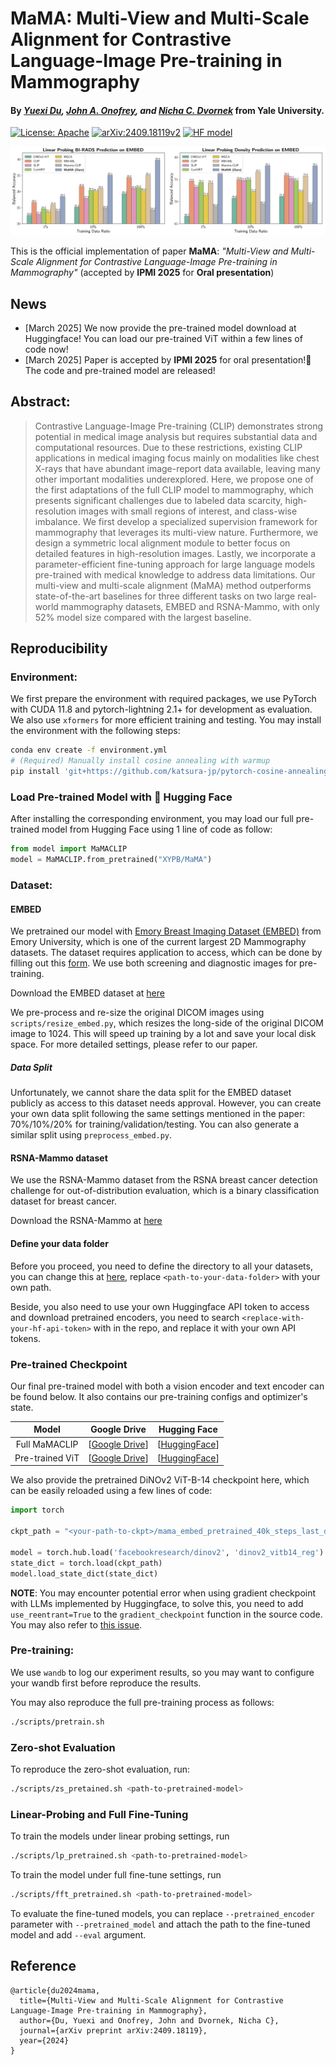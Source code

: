 # MaMA: Multi-View and Multi-Scale Alignment for Contrastive Language-Image Pre-training in Mammography

#### By *[Yuexi Du](https://xypb.github.io/), [John A. Onofrey](https://medicine.yale.edu/profile/john-onofrey/), and [Nicha C. Dvornek](https://www.hellonicha.com/)* from Yale University.

[![License: Apache](https://img.shields.io/badge/license-Apache%202.0-blue?style=flat-square)](./LICENSE) [![arXiv:2409.18119v2](https://img.shields.io/badge/arXiv-2409.18119-B31B1B.svg)](https://arxiv.org/abs/2409.18119v2) [![HF model](https://img.shields.io/badge/%F0%9F%A4%97%20Hugging%20Face-Model-blue)](https://huggingface.co/XYPB/MaMA/tree/main)

![teaser](assets/git_teaser.png)

This is the official implementation of paper **MaMA**: *"Multi-View and Multi-Scale Alignment for Contrastive Language-Image Pre-training in Mammography"* (accepted by **IPMI 2025** for **Oral presentation**)

## News

- [March 2025] We now provide the pre-trained model download at Huggingface! You can load our pre-trained ViT within a few lines of code now!
- [March 2025] Paper is accepted by **IPMI 2025** for oral presentation!🎉 The code and pre-trained model are released!

## Abstract:

> Contrastive Language-Image Pre-training (CLIP) demonstrates strong potential in medical image analysis but requires substantial data and computational resources. Due to these restrictions, existing CLIP applications in medical imaging focus mainly on modalities like chest X-rays that have abundant image-report data available, leaving many other important modalities underexplored. Here, we propose one of the first adaptations of the full CLIP model to mammography, which presents significant challenges due to labeled data scarcity, high-resolution images with small regions of interest, and class-wise imbalance. We first develop a specialized supervision framework for mammography that leverages its multi-view nature. Furthermore, we design a symmetric local alignment module to better focus on detailed features in high-resolution images. Lastly, we incorporate a parameter-efficient fine-tuning approach for large language models pre-trained with medical knowledge to address data limitations. Our multi-view and multi-scale alignment (MaMA) method outperforms state-of-the-art baselines for three different tasks on two large real-world mammography datasets, EMBED and RSNA-Mammo, with only 52% model size compared with the largest baseline.

## Reproducibility

### Environment:

We first prepare the environment with required packages, we use PyTorch with CUDA 11.8 and pytorch-lightning 2.1+ for development as evaluation. We also use `xformers` for more efficient training and testing. You may install the environment with the following steps:

```bash
conda env create -f environment.yml
# (Required) Manually install cosine annealing with warmup
pip install 'git+https://github.com/katsura-jp/pytorch-cosine-annealing-with-warmup'
```


### Load Pre-trained Model with 🤗 Hugging Face

After installing the corresponding environment, you may load our full pre-trained model from Hugging Face using 1 line of code as follow:

```python
from model import MaMACLIP
model = MaMACLIP.from_pretrained("XYPB/MaMA")
```


### Dataset:

#### EMBED

We pretrained our model with [Emory Breast Imaging Dataset (EMBED)](https://github.com/Emory-HITI/EMBED_Open_Data) from Emory University, which is one of the current largest 2D Mammography datasets. The dataset requires application to access, which can be done by filling out this [form](https://forms.gle/HwGMM6vdv3w32TKF9). We use both screening and diagnostic images for pre-training.

Download the EMBED dataset at [here](https://aws.amazon.com/marketplace/pp/prodview-unw4li5rkivs2#resources)

We pre-process and re-size the original DICOM images using `scripts/resize_embed.py`, which resizes the long-side of the original DICOM image to 1024. This will speed up training by a lot and save your local disk space. For more detailed settings, please refer to our paper.

##### Data Split

Unfortunately, we cannot share the data split for the EMBED dataset publicly as access to this dataset needs approval. However, you can create your own data split following the same settings mentioned in the paper: 70%/10%/20% for training/validation/testing. You can also generate a similar split using `preprocess_embed.py`.

#### RSNA-Mammo dataset

We use the RSNA-Mammo dataset from the RSNA breast cancer detection challenge for out-of-distribution evaluation, which is a binary classification dataset for breast cancer.

Download the RSNA-Mammo at [here](https://www.kaggle.com/competitions/rsna-breast-cancer-detection/overview)

#### Define your data folder

Before you proceed, you need to define the directory to all your datasets, you can change this at [here](https://github.com/XYPB/MaMA/blob/aefc7750f23b0d163feade8732e957c4a7552480/dataset/constants_val.py#L5), replace `<path-to-your-data-folder>` with your own path.

Beside, you also need to use your own Huggingface API token to access and download pretrained encoders, you need to search `<replace-with-your-hf-api-token>` with in the repo, and replace it with your own API tokens.

### Pre-trained Checkpoint


Our final pre-trained model with both a vision encoder and text encoder can be found below. It also contains our pre-training configs and optimizer's state.

|Model|Google Drive|Hugging Face|
|:---:|:---:|:---:|
|Full MaMACLIP|[[Google Drive](https://drive.google.com/file/d/1UnAex2_feBWFmey9ZAxiI9fvCVc83Oox/view?usp=sharing)]|[[HuggingFace](https://huggingface.co/XYPB/MaMA/tree/main)]|
|Pre-trained ViT|[[Google Drive](https://drive.google.com/file/d/1M9IKAPnTLjpKYgSJU_5-KOR-X7SMDG2T/view?usp=sharing)]|[[HuggingFace](https://huggingface.co/XYPB/MaMA/tree/main)]|

We also provide the pretrained DiNOv2 ViT-B-14 checkpoint here, which can be easily reloaded using a few lines of code:

```python
import torch

ckpt_path = "<your-path-to-ckpt>/mama_embed_pretrained_40k_steps_last_dinov2_vit_ckpt.pth"

model = torch.hub.load('facebookresearch/dinov2', 'dinov2_vitb14_reg')
state_dict = torch.load(ckpt_path)
model.load_state_dict(state_dict)
```

**NOTE**: You may encounter potential error when using gradient checkpoint with LLMs implemented by Huggingface, to solve this, you need to add `use_reentrant=True` to the `gradient_checkpoint` function in the source code. You may also refer to [this issue](https://github.com/huggingface/transformers/issues/28536).

### Pre-training:

We use `wandb` to log our experiment results, so you may want to configure your wandb first before reproduce the results.

You may also reproduce the full pre-training process as follows:
```bash
./scripts/pretrain.sh
```

### Zero-shot Evaluation

To reproduce the zero-shot evaluation, run:
```bash
./scripts/zs_pretained.sh <path-to-pretrained-model>
```

### Linear-Probing and Full Fine-Tuning

To train the models under linear probing settings, run
```bash
./scripts/lp_pretrained.sh <path-to-pretrained-model>
```

To train the model under full fine-tune settings, run
```bash
./scripts/fft_pretrained.sh <path-to-pretrained-model>
```

To evaluate the fine-tuned models, you can replace `--pretrained_encoder` parameter with `--pretrained_model` and attach the path to the fine-tuned model and add `--eval` argument.

## Reference


```
@article{du2024mama,
  title={Multi-View and Multi-Scale Alignment for Contrastive Language-Image Pre-training in Mammography},
  author={Du, Yuexi and Onofrey, John and Dvornek, Nicha C},
  journal={arXiv preprint arXiv:2409.18119},
  year={2024}
}
```
